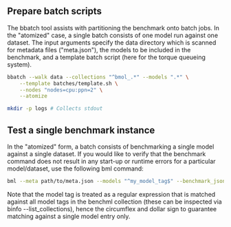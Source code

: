 ## Prepare batch scripts

The bbatch tool assists with partitioning the benchmark onto batch jobs. In the "atomized" case, a single batch consists of one model run against one dataset.
The input arguments specify the data directory which is scanned for metadata files ("meta.json"), the models to be included in the benchmark, and a template batch script (here for the torque queueing system).

```bash
bbatch --walk data --collections "^bmol_.*" --models ".*" \
    --template batches/template.sh \
    --nodes "nodes=cpu:ppn=2" \
    --atomize

mkdir -p logs # Collects stdout
```

## Test a single benchmark instance

In the "atomized" form, a batch consists of benchmarking a single model against a single dataset. If you would like to verify that the benchmark command does not result in any start-up or runtime errors for a particular model/dataset, use the following bml command:

```bash
bml --meta path/to/meta.json --models "^my_model_tag$" --benchmark_json results/test.json --use_ase
```

Note that the model tag is treated as a regular expression that is matched against all model tags in the benchml collection (these can be inspected via binfo --list_collections), hence the circumflex and dollar sign to guarantee matching against a single model entry only. 
